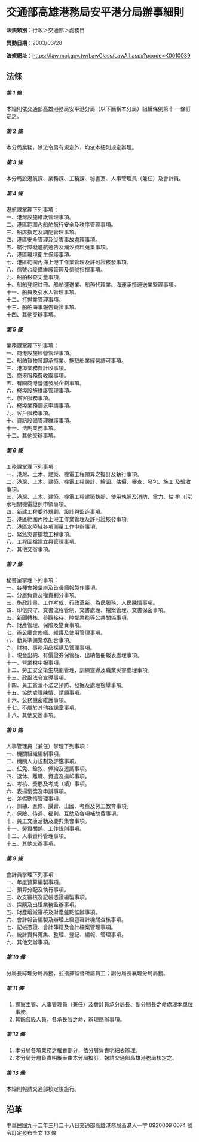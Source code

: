 # 交通部高雄港務局安平港分局辦事細則




**法規類別**：行政＞交通部＞處務目

**異動日期**：2003/03/28  

**法規網址**：https://law.moj.gov.tw/LawClass/LawAll.aspx?pcode=K0010039



## 法條
##### 第 1 條
本細則依交通部高雄港務局安平港分局（以下簡稱本分局）組織條例第十 一條訂定之。

##### 第 2 條
本分局業務，除法令另有規定外，均依本細則規定辦理。

##### 第 3 條
本分局設港航課、業務課、工務課、秘書室、人事管理員（兼任）及會計員。

##### 第 4 條
港航課掌理下列事項：                                               
一、港灣設施維護管理事項。                                         
二、港區範圍內船舶航行安全及秩序管理事項。                         
三、船席指定及調配管理事項。                                       
四、港區安全管理及災害事故處理事項。                               
五、航行障礙避航通告及潮汐資料蒐集事項。                           
六、港區環境衛生保護事項。                                         
七、港區範圍內海上港工作業管理及許可證核發事項。                   
八、信號台設備維護管理及信號指揮事項。                             
九、船舶檢查丈量事項。                                             
十、船船登記註冊、船舶運送業、船務代理業、海運承攬運送業監理事項。                                                         
十一、船員及引水人管理事項。                                       
十二、打撈業管理事項。                                             
十三、船舶海事報告簽證事項。                                       
十四、其他交辦事項。

##### 第 5 條
業務課掌理下列事項：                                            
一、商港設施經營管理事項。                                      
二、船舶貨物裝卸承攬業、拖駁船業經營許可事項。                  
三、港埠業務費計收事項。                                        
四、商港服務費收取事項。                                        
五、有關商港營運發展企劃事項。                                  
六、棧埠設施維護管理事項。                                      
七、旅客服務事項。                                              
八、棧埠業務調派申請事項。                                      
九、客戶服務事項。                                              
十、資訊設備管理維護事項。                                    
十一、法制業務事項。                                            
十二、其他交辦事項。

##### 第 6 條
工務課掌理下列事項：                                               
一、港灣、土木、建築、機電工程預算之擬訂及執行事項。               
二、港灣、土木、建築、機電工程設計、繪圖、估價、審查、發包、施工 及驗收事項。                                                   
三、港灣、土木、建築、機電工程建築執照、使用執照及消防、電力、給 排（污）水相關機電證照申領事項。                               
四、新建工程委外規劃、設計與監造事項。                             
五、港區範圍內陸上港工作業管理及許可證核發事項。                   
六、港區水陸域各項測量工作申辦事項。                               
七、緊急災害搶救工程事項。                                         
八、工程圖檔建立與管理事項。                                       
九、其他交辦事項。

##### 第 7 條
秘書室掌理下列事項：                                                    
一、各種會報彙辦及首長簡報製作事項。                                    
二、分層負責及權責劃分事項。                                            
三、施政計畫、工作考成、行政革新、為民服務、人民陳情事項。              
四、印信典守、文書流程管制、文書處理、檔案管理、文書保密事項。          
五、新聞轉核、參觀接待、睦鄰業務等公共關係事項。                        
六、財產管理、保險及變賣事項。                                          
七、辦公廳舍修繕、維護及使用管理事項。                                  
八、動員準備業務配合事項。                                              
九、財物、事務用品採購及管理事項。                                      
十、現金出納、有價證券保管品、出納帳冊報表處理事項。                  
十一、營業稅申報事項。                                                  
十二、勞工安全衛生規劃管理、訓練宣導及職業災害處理事項。                
十三、政風法令宣導事項。                                                
十四、員工貪瀆不法之預防、發掘及處理檢舉事項。                          
十五、協助處理陳情、請願事項。                                          
十六、公務機密維護事項。                                                
十七、不屬於其他各課室事項。                                            
十八、其他交辦事項。

##### 第 8 條
人事管理員（兼任）掌理下列事項：                        
一、機關組織編制事項。                                  
二、機關人力規劃及評鑑事項。                            
三、任免、銓敘、俸給及遷調事項。                        
四、退休、離職、資遣及撫卹事項。                        
五、考核、獎懲及考成（績）事項。                        
六、表揚褒獎及申訴事項。                                
七、差假勤惰管理事項。                                  
八、訓練、進修、講習、出國、考察及勞工教育事項。        
九、保險、待遇、福利、互助及各項補助費事項。            
十、員工文康活動及慶典集會事項。                      
十一、勞資關係、工作規則事項。                          
十二、人事資料管理事項。                                
十三、其他交辦事項。

##### 第 9 條
會計員掌理下列事項：                                    
一、年度預算編製事項。                                  
二、預算分配及執行事項。                                
三、收支審核及記帳憑證編製事項。                        
四、採購及出租業務監辦事項。                            
五、財產增減審核及財產盤點監辦事項。                    
六、會計報告編製及辦理上級暨審計機關查核事項。          
七、記帳憑證、會計簿籍及會計檔案管理事項。            
八、統計資料蒐集、整理、登記、編報、管理事項。          
九、其他交辦事項。

##### 第 10 條
分局長綜理分局局務，並指揮監督所屬員工；副分局長襄理分局局務。

##### 第 11 條
1. 課室主管、人事管理員（兼任）及會計員承分局長、副分局長之命處理本單位事務。                                                       
1. 其餘各級人員，各承長官之命，辦理應辦事項。

##### 第 12 條
1. 本分局各項業務之權責劃分，依分層負責明細表辦理。               
1. 本分局分層負責明細表由本分局擬訂，報請交通部高雄港務局核定之。

##### 第 13 條
本細則報請交通部核定後施行。

## 沿革
中華民國九十二年三月二十八日交通部高雄港務局高港人一字 0920009 6074 號令訂定發布全文 13 條
